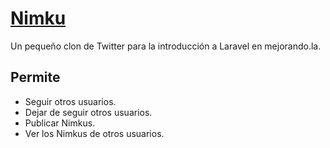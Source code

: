 # [Nimku](http://nimku.montogeek.co)

Un pequeño clon de Twitter para la introducción a Laravel en mejorando.la.

## Permite

- Seguir otros usuarios.
- Dejar de seguir otros usuarios.
- Publicar Nimkus.
- Ver los Nimkus de otros usuarios.